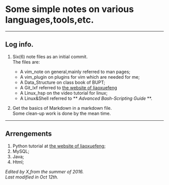 Some simple notes on various languages,tools,etc.
==========

-----

Log info.
----------
1. Six(6) note files as an initial commit.  
    The files are:
    - A vim_note on general,mainly referred to man pages;
    - A vim_plugin on plugins for vim which are needed for me;
    - A Data_Structure on class book of BUPT;
    - A Git_lxf referred to [the website of liaoxuefeng](http://www.liaoxuefeng.com "liaoxuefeng")
    - A Linux_hsp on the video tutorial for linux;
    - A Linux&Shell referred to ** _Advanced Bash-Scripting Guide_ **.

2. Get the basics of Markdown in a markdown file.  
    Some clean-up work is done by the mean time.

-----

Arrengements
----------
1. Python tutorial at [the website of liaoxuefeng](http://www.liaoxuefeng.com "liaoxuefeng");
2. MySQL;
3. Java;
4. Html;

*Edited by X,from the summer of 2016.*  
*Last modified in Oct 12th.*
